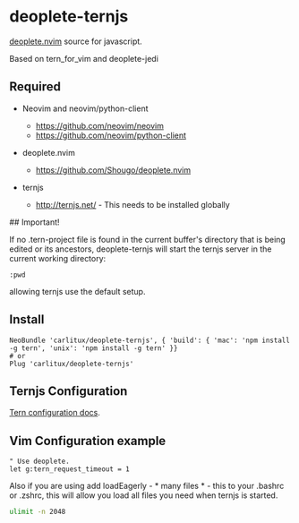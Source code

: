 # deoplete-ternjs
[deoplete.nvim](https://github.com/Shougo/deoplete.nvim) source for javascript.

Based on tern_for_vim and deoplete-jedi

## Required

- Neovim and neovim/python-client
  - https://github.com/neovim/neovim
  - https://github.com/neovim/python-client

- deoplete.nvim
  - https://github.com/Shougo/deoplete.nvim

- ternjs
  - http://ternjs.net/  - This needs to be installed globally

## Important!

If no .tern-project file is found in the current buffer's directory that is
being edited or its ancestors, deoplete-ternjs will start the ternjs server 
in the current working directory:

```vim
:pwd
```

allowing ternjs use the default setup.


## Install

```vim
NeoBundle 'carlitux/deoplete-ternjs', { 'build': { 'mac': 'npm install -g tern', 'unix': 'npm install -g tern' }}
# or
Plug 'carlitux/deoplete-ternjs'
```

## Ternjs Configuration

[Tern configuration docs](http://ternjs.net/doc/manual.html#configuration).


## Vim Configuration example
```vim
" Use deoplete.
let g:tern_request_timeout = 1
```

Also if you are using add loadEagerly - * many files * - this to your .bashrc or .zshrc, this will
allow you load all files you need when ternjs is started.

```bash
ulimit -n 2048
```
